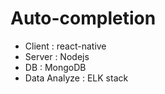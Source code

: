 # Auto-completion

- Client : react-native
- Server : Nodejs
- DB : MongoDB
- Data Analyze : ELK stack
